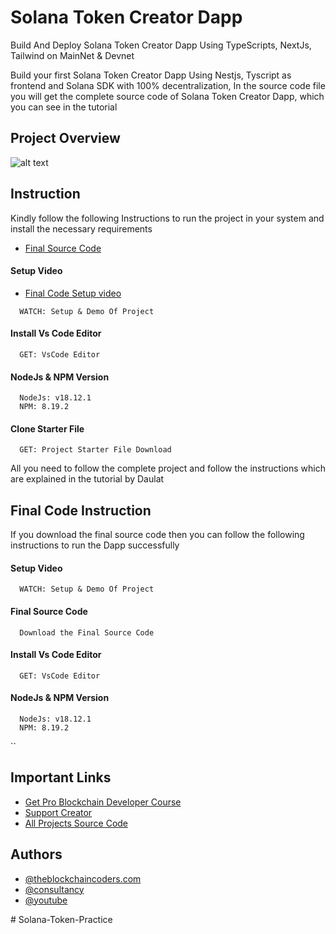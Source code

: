 
# Solana Token Creator Dapp

Build And Deploy Solana Token Creator Dapp Using TypeScripts, NextJs, Tailwind on MainNet & Devnet


Build your first Solana Token Creator Dapp Using Nestjs, Tyscript as frontend and Solana SDK with 100% decentralization, In the source code file you will get the complete source code of Solana Token Creator Dapp, which you can see in the tutorial

## Project Overview

![alt text](https://www.daulathussain.com/wp-content/uploads/2024/01/Creat-Solana-Token-Creator-Dapp-Full-stack-solana-project.jpg)

## Instruction

Kindly follow the following Instructions to run the project in your system and install the necessary requirements


- [Final Source Code](https://www.theblockchaincoders.com/sourceCode/create-solana-token-creator-dapp)

#### Setup Video
- [Final Code Setup video](https://youtu.be/TuDSjk2GSms?si=IyAakYYgMANQcHJJ)

```https://code.visualstudio.com/download
  WATCH: Setup & Demo Of Project
```

#### Install Vs Code Editor

```https://code.visualstudio.com/download
  GET: VsCode Editor
```

#### NodeJs & NPM Version

```https://nodejs.org/en/download
  NodeJs: v18.12.1
  NPM: 8.19.2
```

#### Clone Starter File

```https://github.com/daulathussain/Airdrop-Crypto-Starter-File
  GET: Project Starter File Download
```


All you need to follow the complete project and follow the instructions which are explained in the tutorial by Daulat

## Final Code Instruction

If you download the final source code then you can follow the following instructions to run the Dapp successfully

#### Setup Video

```https://code.visualstudio.com/download
  WATCH: Setup & Demo Of Project
```

#### Final Source Code

```https://www.theblockchaincoders.com/SourceCode
  Download the Final Source Code
```

#### Install Vs Code Editor

```https://code.visualstudio.com/download
  GET: VsCode Editor
```

#### NodeJs & NPM Version

```https://nodejs.org/en/download
  NodeJs: v18.12.1
  NPM: 8.19.2
```

``

## Important Links

- [Get Pro Blockchain Developer Course](https://www.theblockchaincoders.com/pro-nft-marketplace)
- [Support Creator](https://bit.ly/Support-Creator)
- [All Projects Source Code](https://www.theblockchaincoders.com/SourceCode)


## Authors

- [@theblockchaincoders.com](https://www.theblockchaincoders.com/)
- [@consultancy](https://www.theblockchaincoders.com/consultancy)
- [@youtube](https://www.youtube.com/@daulathussain)

#   S o l a n a - T o k e n - P r a c t i c e  
 